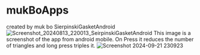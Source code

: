 # mukBoApps
created by muk bo
SierpinskiGasketAndroid
![Screenshot_20240813_220013_SeirpinskiGasketAndroid](https://github.com/user-attachments/assets/61bb5260-81b7-4209-b8b4-95a726d90e30)
This image is a screenshot of the app from android mobile.
On Press it reduces the number of triangles and long press triples it.
![Screenshot 2024-09-21 230923](https://github.com/user-attachments/assets/2719dcc9-68f3-445c-9497-c70cfc0a8184)
